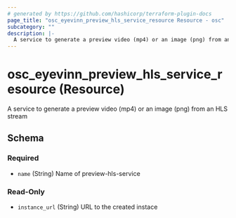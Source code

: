 ```yaml
---
# generated by https://github.com/hashicorp/terraform-plugin-docs
page_title: "osc_eyevinn_preview_hls_service_resource Resource - osc"
subcategory: ""
description: |-
  A service to generate a preview video (mp4) or an image (png) from an HLS stream
---
```


# osc_eyevinn_preview_hls_service_resource (Resource)

A service to generate a preview video (mp4) or an image (png) from an HLS stream



<!-- schema generated by tfplugindocs -->
## Schema

### Required

- `name` (String) Name of preview-hls-service

### Read-Only

- `instance_url` (String) URL to the created instace
